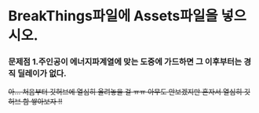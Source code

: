 # BreakThings파일에 Assets파일을 넣으시오.

### 문제점 1.주인공이 에너지파계열에 맞는 도중에 가드하면 그 이후부터는 경직 딜레이가 없다.

~~아... 처음부터 깃허브에 열심히 올려놓을 걸 ㅠㅠ 아무도 안보겠지만 혼자서 열심히 깃허브 함 쌓아보자 !!~~

